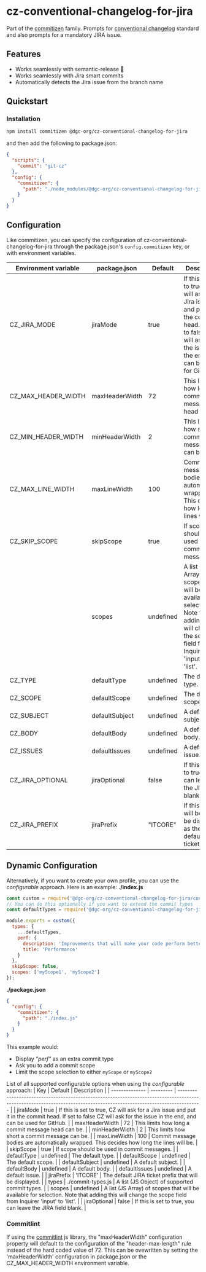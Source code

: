 # cz-conventional-changelog-for-jira

Part of the [commitizen](https://github.com/commitizen/cz-cli) family. Prompts for [conventional changelog](https://github.com/conventional-changelog/conventional-changelog) standard and also prompts for a mandatory JIRA issue.

## Features

- Works seamlessly with semantic-release 🚀
- Works seamlessly with Jira smart commits
- Automatically detects the Jira issue from the branch name

## Quickstart

### Installation

```bash
npm install commitizen @dgc-org/cz-conventional-changelog-for-jira
```

and then add the following to package.json:

```json
{
  "scripts": {
    "commit": "git-cz"
  },
  "config": {
    "commitizen": {
      "path": "./node_modules/@dgc-org/cz-conventional-changelog-for-jira"
    }
  }
}
```

## Configuration

Like commitizen, you can specify the configuration of cz-conventional-changelog-for-jira through the package.json's `config.commitizen` key, or with environment variables.

| Environment variable | package.json   | Default   | Description                                                                                                                                                           |
| -------------------- | -------------- | --------- | --------------------------------------------------------------------------------------------------------------------------------------------------------------------- |
| CZ_JIRA_MODE         | jiraMode       | true      | If this is set to true, CZ will ask for a Jira issue and put it in the commit head. If set to false CZ will ask for the issue in the end, and can be used for GitHub. |
| CZ_MAX_HEADER_WIDTH  | maxHeaderWidth | 72        | This limits how long a commit message head can be. |
| CZ_MIN_HEADER_WIDTH  | minHeaderWidth | 2         | This limits how short a commit message can be. |
| CZ_MAX_LINE_WIDTH    | maxLineWidth   | 100       | Commit message bodies are automatically wrapped. This decides how long the lines will be. |
| CZ_SKIP_SCOPE        | skipScope      | true      | If scope should be used in commit messages. |
|                      | scopes         | undefined | A list (JS Array) of scopes that will be available for selection. Note that adding this will change the scope field from Inquirer 'input' to 'list'. |
| CZ_TYPE              | defaultType    | undefined | The default type. |
| CZ_SCOPE             | defaultScope   | undefined | The default scope. |
| CZ_SUBJECT           | defaultSubject | undefined | A default subject. |
| CZ_BODY              | defaultBody    | undefined | A default body. |
| CZ_ISSUES            | defaultIssues  | undefined | A default issue. |
| CZ_JIRA_OPTIONAL     | jiraOptional   | false     | If this is set to true, you can leave the JIRA field blank. |
| CZ_JIRA_PREFIX       | jiraPrefix     | "ITCORE"  | If this is set it will be will be displayed as the default JIRA ticket prefix. |

## Dynamic Configuration

Alternatively, if you want to create your own profile, you can use the _configurable_ approach.
Here is an example:
**./index.js**
```javascript
const custom = require('@dgc-org/cz-conventional-changelog-for-jira/configurable');
// You can do this optionally if you want to extend the commit types
const defaultTypes = require('@dgc-org/cz-conventional-changelog-for-jira/commit-types');

module.exports = custom({
  types: {
    ...defaultTypes,
    perf: {
      description: 'Improvements that will make your code perform better',
      title: 'Performance'
    }
  },
  skipScope: false,
  scopes: ['myScope1', 'myScope2']
});
```
**./package.json**
```json
{
  "config": {
    "commitizen": {
      "path": "./index.js"
    }
  }
}
```

This example would:
* Display _"perf"_ as an extra commit type
* Ask you to add a commit scope
* Limit the scope selection to either `myScope` or `myScope2`

List of all supported configurable options when using the _configurable_ approach:
| Key            | Default   | Description                                                                                                                                                           |
| -------------- | --------- | --------------------------------------------------------------------------------------------------------------------------------------------------------------------- |
| jiraMode       | true      | If this is set to true, CZ will ask for a Jira issue and put it in the commit head. If set to false CZ will ask for the issue in the end, and can be used for GitHub. |
| maxHeaderWidth | 72        | This limits how long a commit message head can be. |
| minHeaderWidth | 2         | This limits how short a commit message can be. |
| maxLineWidth   | 100       | Commit message bodies are automatically wrapped. This decides how long the lines will be. |
| skipScope      | true      | If scope should be used in commit messages. |
| defaultType    | undefined | The default type. |
| defaultScope   | undefined | The default scope. |
| defaultSubject | undefined | A default subject. |
| defaultBody    | undefined | A default body. |
| defaultIssues  | undefined | A default issue. |
| jiraPrefix     | 'ITCORE'  | The default JIRA ticket prefix that will be displayed. |
| types          | ./commit-types.js | A list (JS Object) of supported commit types. |
| scopes         | undefined | A list (JS Array) of scopes that will be available for selection. Note that adding this will change the scope field from Inquirer 'input' to 'list'. |
| jiraOptional   | false     | If this is set to true, you can leave the JIRA field blank. |

### Commitlint

If using the [commitlint](https://github.com/conventional-changelog/commitlint) js library, the "maxHeaderWidth" configuration property will default to the configuration of the "header-max-length" rule instead of the hard coded value of 72. This can be ovewritten by setting the 'maxHeaderWidth' configuration in package.json or the CZ_MAX_HEADER_WIDTH environment variable.
